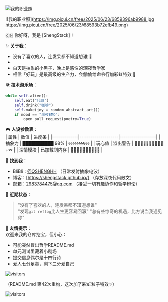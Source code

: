 ![我的职业照](https://img.picui.cn/free/2025/06/23/6859396ab9988.jpg)

![我的职业照](https://img.picui.cn/free/2025/06/23/6859396ab9988.jpg
https://img.picui.cn/free/2025/06/23/68593b72efb49.png)

 🇨🇳 你好呀，我是 [ShengStack]！  

✨ **关于我**：  
- 没有了喜欢的人，连发呆都不知道想谁 🎨  
-   
- 白天是抽象的小黑子，晚上是感性的深夜哲学家  
- 相信「好玩」是最高级的生产力，会偷偷给命令行加彩虹特效 🌈  

🛠️ **技术游乐场**：  
```python
while self.alive():
    self.eat("代码") 
    self.drink("咖啡")
    self.make(joy = random_abstract_art())
    if mood == "深夜EMO":
        open_pull_request(poetry=True)
```

🎮 **人设参数表**：  
| 属性        | 数值              | 进度条           |
|-------------|-------------------|------------------|
| 抽象力      | ██████████ 98%   | 🌀🌀🌀🌀🌀🌀🌀🌀🌀🌀 |
| 玩心值      | 溢出警告          | 🎪🎪🎪🎪🎪🎪🎪🎪🎪🎪+∞ |
| 深情模块    | 已加载到内存      | 💌💌💌💌💌💌💌💌💌💌 |

📮 **找到我**：  
- BliBli：[@QSHENGHH](https://b23.tv/RVFHS5A) （日常发射抽象电波）  
- 博客：[https://shengstack.github.io/] （存放深夜代码散文）  
- 邮箱：2983784475@qq.com （接受一切有趣协作和哲学辩论）  

🤹 **近期状态**：  
> "没有了喜欢的人，连发呆都不知道想谁"  
> "发现`git reflog`比人生更容易回滚"
>"总有些惊奇的机遇，比方说当我遇见你"  

🌟 **友情提示**：  
欢迎来我的仓库挖宝，但小心：  
- 可能突然冒出哲学README.md  
- 单元测试里藏着小剧场  
- 提交信息偶尔是十四行诗 
- 爱人七分足矣，剩下三分爱自己 

![visitors](https://visitor-badge.laobi.icu/badge?page_id=你的github账号.你的repo)  

（README.md 第42次重构，这次加了彩虹粒子特效✨）


![visitors](https://img.shields.io/badge/dynamic/json?color=blue&label=Visitors&query=value&url=https://api.countapi.xyz/hit/ShengStack/ShengStack)